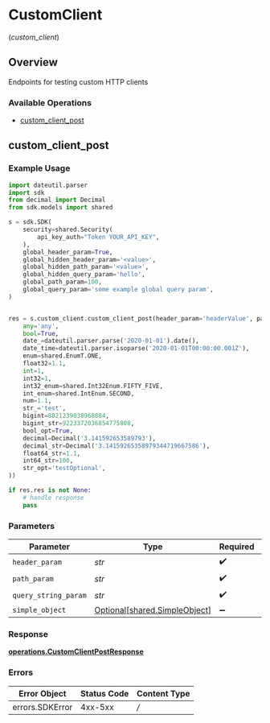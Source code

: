# CustomClient
(*custom_client*)

## Overview

Endpoints for testing custom HTTP clients

### Available Operations

* [custom_client_post](#custom_client_post)

## custom_client_post

### Example Usage

```python
import dateutil.parser
import sdk
from decimal import Decimal
from sdk.models import shared

s = sdk.SDK(
    security=shared.Security(
        api_key_auth="Token YOUR_API_KEY",
    ),
    global_header_param=True,
    global_hidden_header_param='<value>',
    global_hidden_path_param='<value>',
    global_hidden_query_param='hello',
    global_path_param=100,
    global_query_param='some example global query param',
)


res = s.custom_client.custom_client_post(header_param='headerValue', path_param='pathValue', query_string_param='queryValue', simple_object=shared.SimpleObject(
    any='any',
    bool=True,
    date_=dateutil.parser.parse('2020-01-01').date(),
    date_time=dateutil.parser.isoparse('2020-01-01T00:00:00.001Z'),
    enum=shared.EnumT.ONE,
    float32=1.1,
    int=1,
    int32=1,
    int32_enum=shared.Int32Enum.FIFTY_FIVE,
    int_enum=shared.IntEnum.SECOND,
    num=1.1,
    str_='test',
    bigint=8821239038968084,
    bigint_str=9223372036854775808,
    bool_opt=True,
    decimal=Decimal('3.141592653589793'),
    decimal_str=Decimal('3.14159265358979344719667586'),
    float64_str=1.1,
    int64_str=100,
    str_opt='testOptional',
))

if res.res is not None:
    # handle response
    pass

```

### Parameters

| Parameter                                                            | Type                                                                 | Required                                                             | Description                                                          | Example                                                              |
| -------------------------------------------------------------------- | -------------------------------------------------------------------- | -------------------------------------------------------------------- | -------------------------------------------------------------------- | -------------------------------------------------------------------- |
| `header_param`                                                       | *str*                                                                | :heavy_check_mark:                                                   | N/A                                                                  | headerValue                                                          |
| `path_param`                                                         | *str*                                                                | :heavy_check_mark:                                                   | N/A                                                                  | pathValue                                                            |
| `query_string_param`                                                 | *str*                                                                | :heavy_check_mark:                                                   | N/A                                                                  | queryValue                                                           |
| `simple_object`                                                      | [Optional[shared.SimpleObject]](../../models/shared/simpleobject.md) | :heavy_minus_sign:                                                   | N/A                                                                  |                                                                      |


### Response

**[operations.CustomClientPostResponse](../../models/operations/customclientpostresponse.md)**
### Errors

| Error Object    | Status Code     | Content Type    |
| --------------- | --------------- | --------------- |
| errors.SDKError | 4xx-5xx         | */*             |

